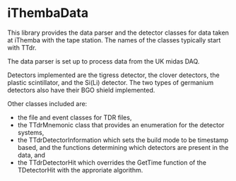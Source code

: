 # iThembaData

This library provides the data parser and the detector classes for data taken at iThemba with the tape station.
The names of the classes typically start with TTdr.

The data parser is set up to process data from the UK midas DAQ.

Detectors implemented are the tigress detector, the clover detectors, the plastic scintillator, and the Si(Li) detector. 
The two types of germanium detectors also have their BGO shield implemented.

Other classes included are:
 - the file and event classes for TDR files,
 - the TTdrMnemonic class that provides an enumeration for the detector systems,
 - the TTdrDetectorInformation which sets the build mode to be timestamp based, and the functions determining which detectors are present in the data, and
 - the TTdrDetectorHit which overrides the GetTime function of the TDetectorHit with the approriate algorithm.
